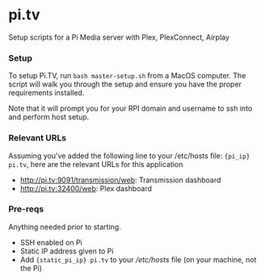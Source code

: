 # pi.tv

Setup scripts for a Pi Media server with Plex, PlexConnect, Airplay

### Setup

To setup Pi.TV, run `bash master-setup.sh` from a MacOS computer. The script will walk you through the setup and ensure you have the proper requirements installed.

Note that it will prompt you for your RPI domain and username to ssh into and perform host setup.

### Relevant URLs

Assuming you've added the following line to your /etc/hosts file: `{pi_ip} pi.tv`, here are the relevant URLs for this application

- http://pi.tv:9091/transmission/web: Transmission dashboard
- http://pi.tv:32400/web: Plex dashboard

### Pre-reqs

Anything needed prior to starting.

* SSH enabled on Pi
* Static IP address given to Pi
* Add `{static_pi_ip} pi.tv` to your <i>/etc/hosts</i> file (on your machine, not the Pi)
